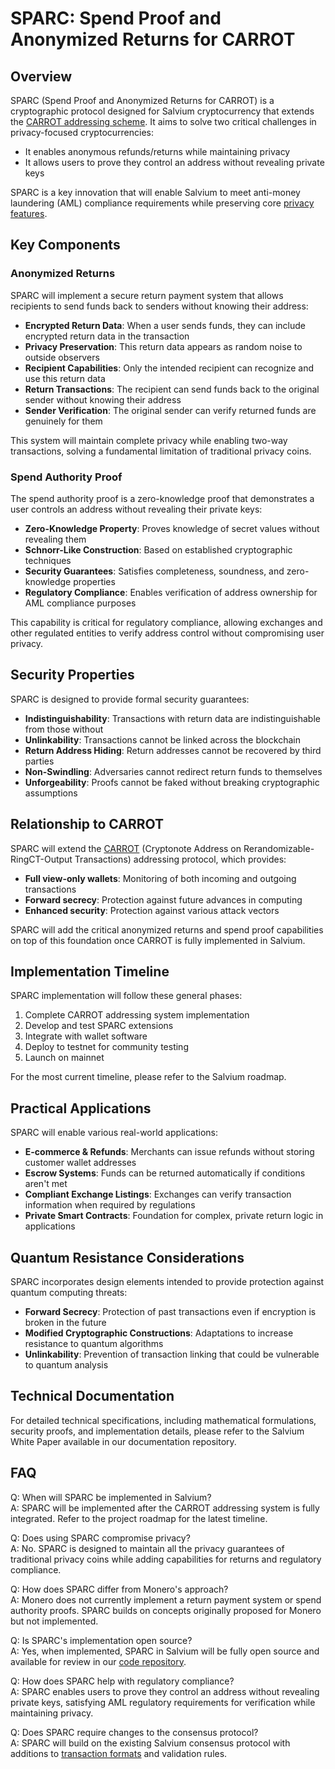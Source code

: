 # SPARC: Spend Proof and Anonymized Returns for CARROT

## Overview

SPARC (Spend Proof and Anonymized Returns for CARROT) is a cryptographic protocol designed for Salvium cryptocurrency that extends the [CARROT addressing scheme](carrot.md). It aims to solve two critical challenges in privacy-focused cryptocurrencies:

- It enables anonymous refunds/returns while maintaining privacy
- It allows users to prove they control an address without revealing private keys

SPARC is a key innovation that will enable Salvium to meet anti-money laundering (AML) compliance requirements while preserving core [privacy features](../THE%20PROTOCOL/About%20Privacy.md).

## Key Components

### Anonymized Returns

SPARC will implement a secure return payment system that allows recipients to send funds back to senders without knowing their address:

- **Encrypted Return Data**: When a user sends funds, they can include encrypted return data in the transaction
- **Privacy Preservation**: This return data appears as random noise to outside observers
- **Recipient Capabilities**: Only the intended recipient can recognize and use this return data
- **Return Transactions**: The recipient can send funds back to the original sender without knowing their address
- **Sender Verification**: The original sender can verify returned funds are genuinely for them

This system will maintain complete privacy while enabling two-way transactions, solving a fundamental limitation of traditional privacy coins.

### Spend Authority Proof

The spend authority proof is a zero-knowledge proof that demonstrates a user controls an address without revealing their private keys:

- **Zero-Knowledge Property**: Proves knowledge of secret values without revealing them
- **Schnorr-Like Construction**: Based on established cryptographic techniques
- **Security Guarantees**: Satisfies completeness, soundness, and zero-knowledge properties
- **Regulatory Compliance**: Enables verification of address ownership for AML compliance purposes

This capability is critical for regulatory compliance, allowing exchanges and other regulated entities to verify address control without compromising user privacy.

## Security Properties

SPARC is designed to provide formal security guarantees:

- **Indistinguishability**: Transactions with return data are indistinguishable from those without
- **Unlinkability**: Transactions cannot be linked across the blockchain
- **Return Address Hiding**: Return addresses cannot be recovered by third parties
- **Non-Swindling**: Adversaries cannot redirect return funds to themselves
- **Unforgeability**: Proofs cannot be faked without breaking cryptographic assumptions

## Relationship to CARROT

SPARC will extend the [CARROT](carrot.md) (Cryptonote Address on Rerandomizable-RingCT-Output Transactions) addressing protocol, which provides:

- **Full view-only wallets**: Monitoring of both incoming and outgoing transactions
- **Forward secrecy**: Protection against future advances in computing
- **Enhanced security**: Protection against various attack vectors

SPARC will add the critical anonymized returns and spend proof capabilities on top of this foundation once CARROT is fully implemented in Salvium.

## Implementation Timeline

SPARC implementation will follow these general phases:

1. Complete CARROT addressing system implementation
2. Develop and test SPARC extensions
3. Integrate with wallet software
4. Deploy to testnet for community testing
5. Launch on mainnet

For the most current timeline, please refer to the Salvium roadmap.

## Practical Applications

SPARC will enable various real-world applications:

- **E-commerce & Refunds**: Merchants can issue refunds without storing customer wallet addresses
- **Escrow Systems**: Funds can be returned automatically if conditions aren't met
- **Compliant Exchange Listings**: Exchanges can verify transaction information when required by regulations
- **Private Smart Contracts**: Foundation for complex, private return logic in applications

## Quantum Resistance Considerations

SPARC incorporates design elements intended to provide protection against quantum computing threats:

- **Forward Secrecy**: Protection of past transactions even if encryption is broken in the future
- **Modified Cryptographic Constructions**: Adaptations to increase resistance to quantum algorithms
- **Unlinkability**: Prevention of transaction linking that could be vulnerable to quantum analysis

## Technical Documentation

For detailed technical specifications, including mathematical formulations, security proofs, and implementation details, please refer to the Salvium White Paper available in our documentation repository.

## FAQ

Q: When will SPARC be implemented in Salvium?  
A: SPARC will be implemented after the CARROT addressing system is fully integrated. Refer to the project roadmap for the latest timeline.

Q: Does using SPARC compromise privacy?  
A: No. SPARC is designed to maintain all the privacy guarantees of traditional privacy coins while adding capabilities for returns and regulatory compliance.

Q: How does SPARC differ from Monero's approach?  
A: Monero does not currently implement a return payment system or spend authority proofs. SPARC builds on concepts originally proposed for Monero but not implemented.

Q: Is SPARC's implementation open source?  
A: Yes, when implemented, SPARC in Salvium will be fully open source and available for review in our [code repository](../THE%20PROJECT/How%20to%20get%20involved.md).

Q: How does SPARC help with regulatory compliance?  
A: SPARC enables users to prove they control an address without revealing private keys, satisfying AML regulatory requirements for verification while maintaining privacy.

Q: Does SPARC require changes to the consensus protocol?  
A: SPARC will build on the existing Salvium consensus protocol with additions to [transaction formats](../THE%20PROTOCOL/Protocol_tx.md) and validation rules.
